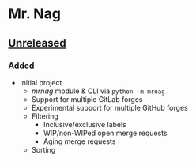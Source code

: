 # Mr. Nag

## [Unreleased]

### Added
  + Initial project
    - *mrnag* module & CLI via `python -m mrnag`
    - Support for multiple GitLab forges
    - Experimental support for multiple GitHub forges
    - Filtering
      + Inclusive/exclusive labels
      + WIP/non-WIPed open merge requests
      + Aging merge requests
    - Sorting


[Unreleased]: https://github.com/hg-jt/mrnag
